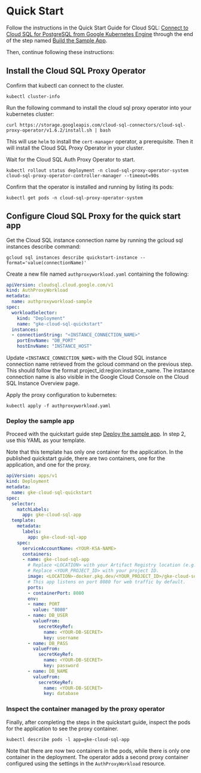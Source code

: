 # Quick Start

Follow the instructions in the Quick Start Guide for Cloud SQL: 
[Connect to Cloud SQL for PostgreSQL from Google Kubernetes Engine](
https://cloud.google.com/sql/docs/postgres/connect-instance-kubernetes)
through the end of the step named [Build the Sample App](
https://cloud.google.com/sql/docs/postgres/connect-instance-kubernetes#build_the_sample_app).

Then, continue following these instructions:

## Install the Cloud SQL Proxy Operator

Confirm that kubectl can connect to the cluster.

```shell
kubectl cluster-info
```

Run the following command to install the cloud sql proxy operator into
your kubernetes cluster:

<!-- {x-release-please-start-version} -->
```shell
curl https://storage.googleapis.com/cloud-sql-connectors/cloud-sql-proxy-operator/v1.6.2/install.sh | bash
```
<!-- {x-release-please-end} -->

This will use `helm` to install the `cert-manager` operator, a prerequisite. Then
it will install the Cloud SQL Proxy Operator in your cluster.

Wait for the Cloud SQL Auth Proxy Operator to start.

```shell
kubectl rollout status deployment -n cloud-sql-proxy-operator-system cloud-sql-proxy-operator-controller-manager --timeout=90s
```

Confirm that the operator is installed and running by listing its pods:

```shell
kubectl get pods -n cloud-sql-proxy-operator-system
```

## Configure Cloud SQL Proxy for the quick start app

Get the Cloud SQL instance connection name by running the gcloud sql instances describe command:

```shell
gcloud sql instances describe quickstart-instance --format='value(connectionName)'
```

Create a new file named `authproxyworkload.yaml` containing the following:

```yaml
apiVersion: cloudsql.cloud.google.com/v1
kind: AuthProxyWorkload
metadata:
  name: authproxyworkload-sample
spec:
  workloadSelector:
    kind: "Deployment"
    name: "gke-cloud-sql-quickstart"
  instances:
  - connectionString: "<INSTANCE_CONNECTION_NAME>"
    portEnvName: "DB_PORT"
    hostEnvName: "INSTANCE_HOST"
```

Update `<INSTANCE_CONNECTION_NAME>` with the Cloud SQL instance connection name
retrieved from the gcloud command on the previous step. This should follow the format
project_id:region:instance_name. The instance connection name is also visible
in the Google Cloud Console on the Cloud SQL Instance Overview page.

Apply the proxy configuration to kubernetes:

```shell
kubectl apply -f authproxyworkload.yaml
```

### Deploy the sample app

Proceed with the quickstart guide step [Deploy the sample app](
https://cloud.google.com/sql/docs/postgres/connect-instance-kubernetes#deploy_the_sample_app).
In step 2, use this YAML as your template.

Note that this template has only one container for the application. In the published
quickstart guide, there are two containers, one for the application, and one for the
proxy.

```yaml
apiVersion: apps/v1
kind: Deployment
metadata:
  name: gke-cloud-sql-quickstart
spec:
  selector:
    matchLabels:
      app: gke-cloud-sql-app
  template:
    metadata:
      labels:
        app: gke-cloud-sql-app
    spec:
      serviceAccountName: <YOUR-KSA-NAME>
      containers:
      - name: gke-cloud-sql-app
        # Replace <LOCATION> with your Artifact Registry location (e.g., us-central1).
        # Replace <YOUR_PROJECT_ID> with your project ID.
        image: <LOCATION>-docker.pkg.dev/<YOUR_PROJECT_ID>/gke-cloud-sql-repo/gke-sql:latest
        # This app listens on port 8080 for web traffic by default.
        ports:
        - containerPort: 8080
        env:
        - name: PORT
          value: "8080"
        - name: DB_USER
          valueFrom:
            secretKeyRef:
              name: <YOUR-DB-SECRET>
              key: username
        - name: DB_PASS
          valueFrom:
            secretKeyRef:
              name: <YOUR-DB-SECRET>
              key: password
        - name: DB_NAME
          valueFrom:
            secretKeyRef:
              name: <YOUR-DB-SECRET>
              key: database
```

### Inspect the container managed by the proxy operator
Finally, after completing the steps in the quickstart guide, inspect the pods
for the application to see the proxy container.

```shell
kubectl describe pods -l app=gke-cloud-sql-app
```

Note that there are now two containers in the pods, while there is only one
container in the deployment. The operator adds a second proxy container configured
using the settings in the `AuthProxyWorkload` resource. 
